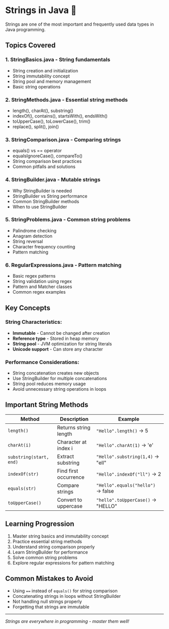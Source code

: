 # Strings in Java 📝

Strings are one of the most important and frequently used data types in Java programming.

## Topics Covered

### 1. **StringBasics.java** - String fundamentals
- String creation and initialization
- String immutability concept
- String pool and memory management
- Basic string operations

### 2. **StringMethods.java** - Essential string methods
- length(), charAt(), substring()
- indexOf(), contains(), startsWith(), endsWith()
- toUpperCase(), toLowerCase(), trim()
- replace(), split(), join()

### 3. **StringComparison.java** - Comparing strings
- equals() vs == operator
- equalsIgnoreCase(), compareTo()
- String comparison best practices
- Common pitfalls and solutions

### 4. **StringBuilder.java** - Mutable strings
- Why StringBuilder is needed
- StringBuilder vs String performance
- Common StringBuilder methods
- When to use StringBuilder

### 5. **StringProblems.java** - Common string problems
- Palindrome checking
- Anagram detection
- String reversal
- Character frequency counting
- Pattern matching

### 6. **RegularExpressions.java** - Pattern matching
- Basic regex patterns
- String validation using regex
- Pattern and Matcher classes
- Common regex examples

## Key Concepts

### String Characteristics:
- **Immutable** - Cannot be changed after creation
- **Reference type** - Stored in heap memory
- **String pool** - JVM optimization for string literals
- **Unicode support** - Can store any character

### Performance Considerations:
- String concatenation creates new objects
- Use StringBuilder for multiple concatenations
- String pool reduces memory usage
- Avoid unnecessary string operations in loops

## Important String Methods

| Method | Description | Example |
|--------|-------------|---------|
| `length()` | Returns string length | `"Hello".length()` → 5 |
| `charAt(i)` | Character at index i | `"Hello".charAt(1)` → 'e' |
| `substring(start, end)` | Extract substring | `"Hello".substring(1,4)` → "ell" |
| `indexOf(str)` | Find first occurrence | `"Hello".indexOf("ll")` → 2 |
| `equals(str)` | Compare strings | `"Hello".equals("hello")` → false |
| `toUpperCase()` | Convert to uppercase | `"hello".toUpperCase()` → "HELLO" |

## Learning Progression

1. Master string basics and immutability concept
2. Practice essential string methods
3. Understand string comparison properly
4. Learn StringBuilder for performance
5. Solve common string problems
6. Explore regular expressions for pattern matching

## Common Mistakes to Avoid

- Using `==` instead of `equals()` for string comparison
- Concatenating strings in loops without StringBuilder
- Not handling null strings properly
- Forgetting that strings are immutable

---
*Strings are everywhere in programming - master them well!*
